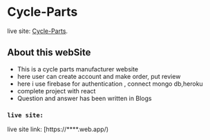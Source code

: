 # Cycle-Parts

live site: [Cycle-Parts](https://*********.web.app/).

## About this webSite
- This is a cycle parts manufacturer website
- here user can create account and make order, put review
- here i use firebase for authentication , connect mongo db,heroku 
- complete project with react 
- Question and answer has been written in Blogs 



### `live site:` 

live site link: [https://****.web.app/)
